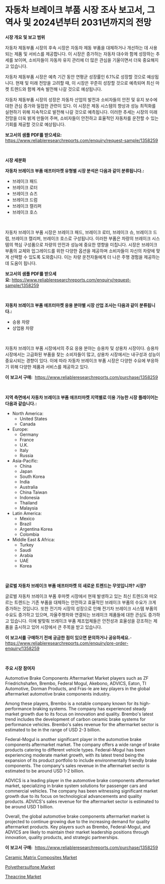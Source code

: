 <p><h1>자동차 브레이크 부품 시장 조사 보고서, 그 역사 및 2024년부터 2031년까지의 전망</h1></p><p><strong>시장 개요 및 보고 범위</strong></p>
<p><p>자동차 제동부품 시장의 후속 시장은 자동차 제동 부품을 대체하거나 개선하는 데 사용되는 제품 및 서비스를 제공합니다. 이 시장은 증가하는 자동차 대수와 함께 성장하는 추세를 보이며, 소비자들이 자동차 유지 관리에 더 많은 관심을 기울이면서 더욱 중요해지고 있습니다. </p><p>자동차 제동부품 시장은 예측 기간 동안 연평균 성장률인 6.1%로 성장할 것으로 예상됩니다. 현재 및 미래 전망을 고려할 때, 이 시장은 꾸준히 성장할 것으로 예측되며 최신 마켓 트렌드와 함께 계속 발전해 나갈 것으로 예상됩니다. </p><p>자동차 제동부품 시장의 성장은 자동차 산업의 발전과 소비자들의 안전 및 유지 보수에 대한 관심 증가와 밀접한 관련이 있다. 이 시장은 제동 시스템의 향상과 성능 최적화를 실현하기 위해 지속적으로 발전해 나갈 것으로 예측됩니다. 이러한 추세는 시장의 미래 전망을 더욱 밝게 만들어 주며, 소비자들이 안전하고 효율적인 자동차를 운전할 수 있는 기회를 제공할 것으로 예상됩니다.</p></p>
<p><strong>보고서의 샘플 PDF를 받으세요:</strong> <a href="https://www.reliableresearchreports.com/enquiry/request-sample/1358259">https://www.reliableresearchreports.com/enquiry/request-sample/1358259</a></p>
<p>&nbsp;</p>
<p><strong>시장 세분화</strong></p>
<p><strong>자동차 브레이크 부품 애프터마켓 유형별 시장 분석은 다음과 같이 분류됩니다.:</strong></p>
<p><ul><li>브레이크 패드</li><li>브레이크 로터</li><li>브레이크 슈즈</li><li>브레이크 드럼</li><li>브레이크 캘리퍼</li><li>브레이크 호스</li></ul></p>
<p>&nbsp;</p>
<p><p>자동차 브레이크 부품 시장은 브레이크 패드, 브레이크 로터, 브레이크 슈, 브레이크 드럼, 브레이크 캘리퍼, 브레이크 호스로 구성됩니다. 이러한 부품은 차량의 브레이크 시스템의 핵심 구성품으로 차량의 안전과 성능에 중요한 영향을 미칩니다. 시장은 브레이크 부품의 교체와 업그레이드를 위한 다양한 옵션을 제공하며 소비자들이 자신의 차량에 맞게 선택할 수 있도록 도와줍니다. 이는 차량 운전자들에게 더 나은 주행 경험을 제공하는 데 도움이 됩니다.</p></p>
<p><strong>보고서의 샘플 PDF를 받으세요:</strong>&nbsp;<a href="https://www.reliableresearchreports.com/enquiry/request-sample/1358259">https://www.reliableresearchreports.com/enquiry/request-sample/1358259</a></p>
<p>&nbsp;</p>
<p><strong> 자동차 브레이크 부품 애프터마켓 응용 분야별 시장 산업 조사는 다음과 같이 분류됩니다.:</strong></p>
<p><ul><li>승용 차량</li><li>상업용 차량</li></ul></p>
<p>&nbsp;</p>
<p><p>자동차 브레이크 부품 시장에서의 주요 응용 분야는 승용차 및 상용차 시장이다. 승용차 시장에서는 고급화된 부품을 찾는 소비자들이 많고, 상용차 시장에서는 내구성과 성능이 중요시되는 경향이 있다. 이에 따라 자동차 브레이크 부품 시장은 다양한 수요에 부응하기 위해 다양한 제품과 서비스를 제공하고 있다.</p></p>
<p><strong>이 보고서 구매:</strong>&nbsp; <a href="https://www.reliableresearchreports.com/purchase/1358259">https://www.reliableresearchreports.com/purchase/1358259</a></p>
<p>&nbsp;</p>
<p><strong>지역 측면에서 자동차 브레이크 부품 애프터마켓 지역별로 이용 가능한 시장 플레이어는 다음과 같습니다.:</strong></p>
<p><ul>
    <li>
        North America:
        <ul>
            <li>United States</li>
            <li>Canada</li>
        </ul>
    </li>
    <li>
        Europe:
        <ul>
            <li>Germany</li>
            <li>France</li>
            <li>U.K.</li>
            <li>Italy</li>
            <li>Russia</li>
        </ul>
    </li>
    <li>
        Asia-Pacific:
        <ul>
            <li>China</li>
            <li>Japan</li>
            <li>South Korea</li>
            <li>India</li>
            <li>Australia</li>
            <li>China Taiwan</li>
            <li>Indonesia</li>
            <li>Thailand</li>
            <li>Malaysia</li>
        </ul>
    </li>
    <li>
        Latin America:
        <ul>
            <li>Mexico</li>
            <li>Brazil</li>
            <li>Argentina Korea</li>
            <li>Colombia</li>
        </ul>
    </li>
    <li>
        Middle East & Africa:
        <ul>
            <li>Turkey</li>
            <li>Saudi</li>
            <li>Arabia</li>
            <li>UAE</li>
            <li>Korea</li>
        </ul>
    </li>
    </ul></p>
<p>&nbsp;</p>
<p><strong>글로벌 자동차 브레이크 부품 애프터마켓 의 새로운 트렌드는 무엇입니까? 시장?</strong></p>
<p><p>글로벌 자동차 브레이크 부품 후마켓 시장에서 현재 발생하고 있는 최신 트렌드와 떠오르는 트렌드는 기존 부품을 대체하는 안전하고 효율적인 브레이크 부품의 수요가 크게 증가하는 것입니다. 또한 전기차 시장의 성장으로 인해 전기차 브레이크 시스템 부품의 수요도 증가하고 있으며, 자율주행차와 연결되는 브레이크 제품들에 대한 관심도 증가하고 있습니다. 이에 발맞춰 브레이크 부품 제조업체들은 안전성과 효율성을 강조하는 제품을 출시하고 있어 시장에서 큰 주목을 받고 있습니다.</p></p>
<p><strong>이 보고서를 구매하기 전에 궁금한 점이 있으면 문의하거나 공유하세요.</strong>- <a href="https://www.reliableresearchreports.com/enquiry/pre-order-enquiry/1358259">https://www.reliableresearchreports.com/enquiry/pre-order-enquiry/1358259</a></p>
<p>&nbsp;</p>
<p><strong>주요 시장 참여자</strong></p>
<p><p>Automotive Brake Components Aftermarket Market players such as ZF Friedrichshafen, Brembo, Federal Mogul, Akebono, ADVICS, Eaton, TI Automotive, Dorman Products, and Fras-le are key players in the global aftermarket automotive brake components industry.</p><p>Among these players, Brembo is a notable company known for its high-performance braking systems. The company has experienced steady market growth due to its focus on innovation and quality. Brembo's latest trend includes the development of carbon ceramic brake systems for performance vehicles. Brembo's sales revenue for the aftermarket sector is estimated to be in the range of USD 2-3 billion.</p><p>Federal-Mogul is another significant player in the automotive brake components aftermarket market. The company offers a wide range of brake products catering to different vehicle types. Federal-Mogul has been experiencing moderate market growth, with its latest trend being the expansion of its product portfolio to include environmentally friendly brake components. The company's sales revenue in the aftermarket sector is estimated to be around USD 1-2 billion.</p><p>ADVICS is a leading player in the automotive brake components aftermarket market, specializing in brake system solutions for passenger cars and commercial vehicles. The company has been witnessing significant market growth due to its focus on technological advancements and quality products. ADVICS's sales revenue for the aftermarket sector is estimated to be around USD 1 billion.</p><p>Overall, the global automotive brake components aftermarket market is projected to continue growing due to the increasing demand for quality aftermarket products. Key players such as Brembo, Federal-Mogul, and ADVICS are likely to maintain their market leadership positions through innovation, quality products, and strategic partnerships.</p></p>
<p><strong>이 보고서 구매:</strong>&nbsp;&nbsp;<a href="https://www.reliableresearchreports.com/purchase/1358259">https://www.reliableresearchreports.com/purchase/1358259</a></p>
<p><p><a href="https://github.com/CliffMedina6/Market-Research-Report-List-3/blob/main/ceramic-matrix-composites-market.md">Ceramic Matrix Composites Market</a></p><p><a href="https://github.com/provorikovar/Market-Research-Report-List-3/blob/main/polyethersulfone-market.md">Polyethersulfone Market</a></p><p><a href="https://github.com/Sinjinluong3e0awx2m195k76/Market-Research-Report-List-1/blob/main/theacrine-market.md">Theacrine Market</a></p></p>
